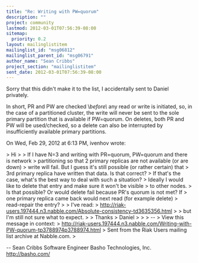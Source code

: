 ```yaml
---
title: "Re: Writing with PW=quorum"
description: ""
project: community
lastmod: 2012-03-01T07:56:39-08:00
sitemap:
  priority: 0.2
layout: mailinglistitem
mailinglist_id: "msg06812"
mailinglist_parent_id: "msg06791"
author_name: "Sean Cribbs"
project_section: "mailinglistitem"
sent_date: 2012-03-01T07:56:39-08:00
---
```



Sorry that this didn't make it to the list, I accidentally sent to Daniel
privately.

In short, PR and PW are checked \\*before\\* any read or write is initiated,
so, in the case of a partitioned cluster, the write will never be sent to
the sole primary partition that is available if PW=quorum. On deletes, both
PR and PW will be used/checked, so a delete can also be interrupted by
insufficiently available primary partitions.

On Wed, Feb 29, 2012 at 6:13 PM, ivenhov  wrote:

&gt; Hi
&gt;
&gt; If I have N=3 and writing with PR=quorum, PW=quorum and there is network
&gt; partitioning so that 2 primary replicas are not available (or are down)
&gt; write will fail. But I guess it's still possible (or rather certain) that
&gt; 3rd primary replica have written that data. Is that correct?
&gt; If that's the case, what's the best way to deal with such a situation?
&gt; Ideally I would like to delete that entry and make sure it won't be visible
&gt; to other nodes.
&gt; Is that possible? Or would delete fail because PR's quorum is not met? If
&gt; one primary replica came back would next read (for example delete)
&gt; read-repair the entry?
&gt;
&gt; I've read:
&gt; http://riak-users.197444.n3.nabble.com/Absolute-consistency-td3635356.html
&gt;
&gt; but I'm still not sure what to expect.
&gt;
&gt; Thanks
&gt; Daniel
&gt;
&gt;
&gt; --
&gt; View this message in context:
&gt; http://riak-users.197444.n3.nabble.com/Writing-with-PW-quorum-tp3788974p3788974.html
&gt; Sent from the Riak Users mailing list archive at Nabble.com.
&gt;


-- 
Sean Cribbs 
Software Engineer
Basho Technologies, Inc.
http://basho.com/

